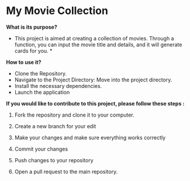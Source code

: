 # My Movie Collection

**What is its purpose?**

* This project is aimed at creating a collection of movies. Through a 
function, you can input the movie title and details, and it will generate 
cards for you. *

**How to use it?**

* Clone the Repository.
* Navigate to the Project Directory: Move into the project directory.
* Install the necessary dependencies.
* Launch the application

**If you would like to contribute to this project, please follow these 
steps :**

1. Fork the repository and clone it to your computer.

2. Create a new branch for your edit

3. Make your changes and make sure everything works correctly

4. Commit your changes

5. Push changes to your repository

6. Open a pull request to the main repository.
